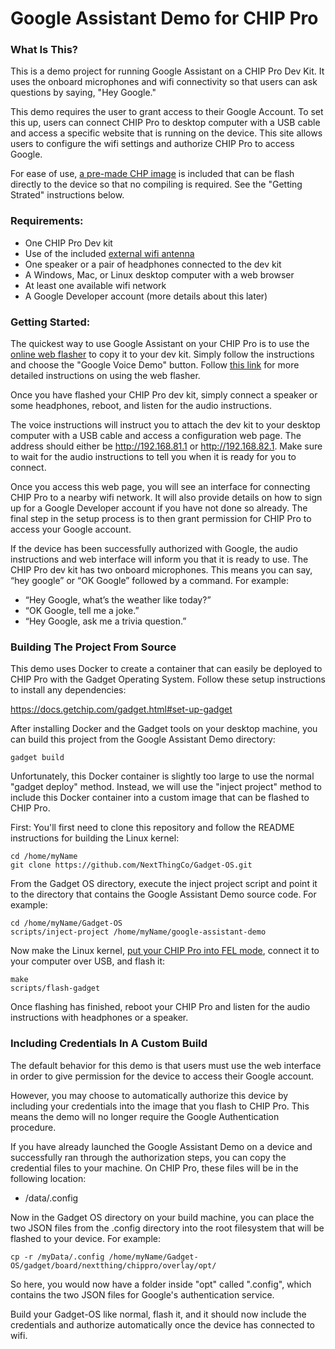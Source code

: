 # Google Assistant Demo for CHIP Pro

### What Is This?

This is a demo project for running Google Assistant on a CHIP Pro Dev Kit. It uses the onboard microphones and wifi connectivity so that users can ask questions by saying, "Hey Google."

This demo requires the user to grant access to their Google Account. To set this up, users can connect CHIP Pro to desktop computer with a USB cable and access a specific website that is running on the device. This site allows users to configure the wifi settings and authorize CHIP Pro to access Google.

For ease of use, [a pre-made CHP image](https://github.com/NextThingCo/google-assistant-demo/releases/) is included that can be flash directly to the device so that no compiling is required. See the "Getting Strated" instructions below.

### Requirements:

 * One CHIP Pro Dev kit
 * Use of the included [external wifi antenna](https://docs.getchip.com/chip_pro_devkit.html#wifi-antenna) 
 * One speaker or a pair of headphones connected to the dev kit
 * A Windows, Mac, or Linux desktop computer with a web browser
 * At least one available wifi network
 * A Google Developer account (more details about this later)


### Getting Started:

The quickest way to use Google Assistant on your CHIP Pro is to use the [online web flasher](https://docs.getchip.com/chip_pro_devkit.html#flash-with-an-os) to copy it to your dev kit. Simply follow the instructions and choose the "Google Voice Demo" button. Follow [this link](https://docs.getchip.com/chip_pro_devkit.html#flashing-process) for more detailed instructions on using the web flasher.

Once you have flashed your CHIP Pro dev kit, simply connect a speaker or some headphones, reboot, and listen for the audio instructions.

The voice instructions will instruct you to attach the dev kit to your desktop computer with a USB cable and access a configuration web page. The address should either be http://192.168.81.1 or http://192.168.82.1. Make sure to wait for the audio instructions to tell you when it is ready for you to connect.

Once you access this web page, you will see an interface for connecting CHIP Pro to a nearby wifi network. It will also provide details on how to sign up for a Google Developer account if you have not done so already. The final step in the setup process is to then grant permission for CHIP Pro to access your Google account.

If the device has been successfully authorized with Google, the audio instructions and web interface will inform you that it is ready to use. The CHIP Pro dev kit has two onboard microphones. This means you can say, “hey google” or “OK Google” followed by a command. For example:

 * “Hey Google, what’s the weather like today?”
 * “OK Google, tell me a joke.”
 * “Hey Google, ask me a trivia question.”

### Building The Project From Source

This demo uses Docker to create a container that can easily be deployed to CHIP Pro with the Gadget Operating System. Follow these setup instructions to install any dependencies:

https://docs.getchip.com/gadget.html#set-up-gadget

After installing Docker and the Gadget tools on your desktop machine, you can build this project from the Google Assistant Demo directory:

```gadget build```

Unfortunately, this Docker container is slightly too large to use the normal "gadget deploy" method. Instead, we will use the "inject project" method to include this Docker container into a custom image that can be flashed to CHIP Pro.

First: You'll first need to clone this repository and follow the README instructions for building the Linux kernel:

```
cd /home/myName
git clone https://github.com/NextThingCo/Gadget-OS.git
```

From the Gadget OS directory, execute the inject project script and point it to the directory that contains the Google Assistant Demo source code. For example:

```
cd /home/myName/Gadget-OS
scripts/inject-project /home/myName/google-assistant-demo
```

Now make the Linux kernel, [put your CHIP Pro into FEL mode](https://docs.getchip.com/chip_pro_devkit.html#flashing-process), connect it to your computer over USB, and flash it:

```
make
scripts/flash-gadget
```

Once flashing has finished, reboot your CHIP Pro and listen for the audio instructions with headphones or a speaker.

### Including Credentials In A Custom Build

The default behavior for this demo is that users must use the web interface in order to give permission for the device to access their Google account.

However, you may choose to automatically authorize this device by including your credentials into the image that you flash to CHIP Pro. This means the demo will no longer require the Google Authentication procedure.

If you have already launched the Google Assistant Demo on a device and successfully ran through the authorization steps, you can copy the credential files to your machine. On CHIP Pro, these files will be in the following location:

* /data/.config

Now in the Gadget OS directory on your build machine, you can place the two JSON files from the .config directory into the root filesystem that will be flashed to your device. For example:

```
cp -r /myData/.config /home/myName/Gadget-OS/gadget/board/nextthing/chippro/overlay/opt/
```

So here, you would now have a folder inside "opt" called ".config", which contains the two JSON files for Google's authentication service.

Build your Gadget-OS like normal, flash it, and it should now include the credentials and authorize automatically once the device has connected to wifi.
